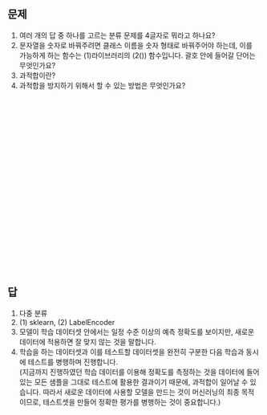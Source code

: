 ## 문제
1. 여러 개의 답 중 하나를 고르는 분류 문제를 4글자로 뭐라고 하나요?
2. 문자열을 숫자로 바꿔주려면 클래스 이름을 숫자 형태로 바꿔주어야 하는데, 이를 가능하게 하는 함수는 (1)라이브러리의 (2()) 함수입니다. 괄호 안에 들어갈 단어는 무엇인가요?
3. 과적합이란?
4. 과적합을 방지하기 위해서 할 수 있는 방법은 무엇인가요?
<br/><br/><br/><br/><br/><br/><br/><br/><br/><br/><br/><br/><br/><br/><br/><br/><br/><br/><br/><br/><br/><br/>
## 답
1. 다중 분류
2. (1) sklearn, (2) LabelEncoder
3. 모델이 학습 데이터셋 안에서는 일정 수준 이상의 예측 정확도를 보이지만, 새로운 데이터에 적용하면 잘 맞지 않는 것을 말합니다.
4. 학습을 하는 데이터셋과 이를 테스트할 데이터셋을 완전히 구분한 다음 학습과 동시에 테스트를 병행하며 진행합니다.<br/>
(지금까지 진행하였던 학습 데이터를 이용해 정확도를 측정하는 것을 데이터에 들어있는 모든 샘플을 그대로 테스트에 활용한 결과이기 때문에, 과적합이 일어날 수 있습니다. 따라서 새로운 데이터에 사용할 모델을 만드는 것이 머신러닝의 최종 목적이므로, 테스트셋을 만들어 정확한 평가를 병행하는 것이 중요합니다.)
